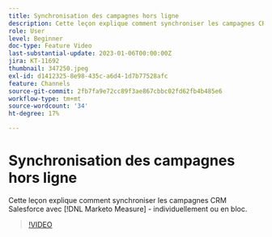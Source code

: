 ```yaml
---
title: Synchronisation des campagnes hors ligne
description: Cette leçon explique comment synchroniser les campagnes CRM Salesforce avec [!DNL Marketo Measure] - individuellement ou en bloc.
role: User
level: Beginner
doc-type: Feature Video
last-substantial-update: 2023-01-06T00:00:00Z
jira: KT-11692
thumbnail: 347250.jpeg
exl-id: d1412325-8e98-435c-a6d4-1d7b77528afc
feature: Channels
source-git-commit: 2fb7fa9e72cc89f3ae867cbbc02fd62fb4b485e6
workflow-type: tm+mt
source-wordcount: '34'
ht-degree: 17%

---
```


# Synchronisation des campagnes hors ligne

Cette leçon explique comment synchroniser les campagnes CRM Salesforce avec [!DNL Marketo Measure] - individuellement ou en bloc.

>[!VIDEO](https://video.tv.adobe.com/v/347250/?quality=12&learn=on)
